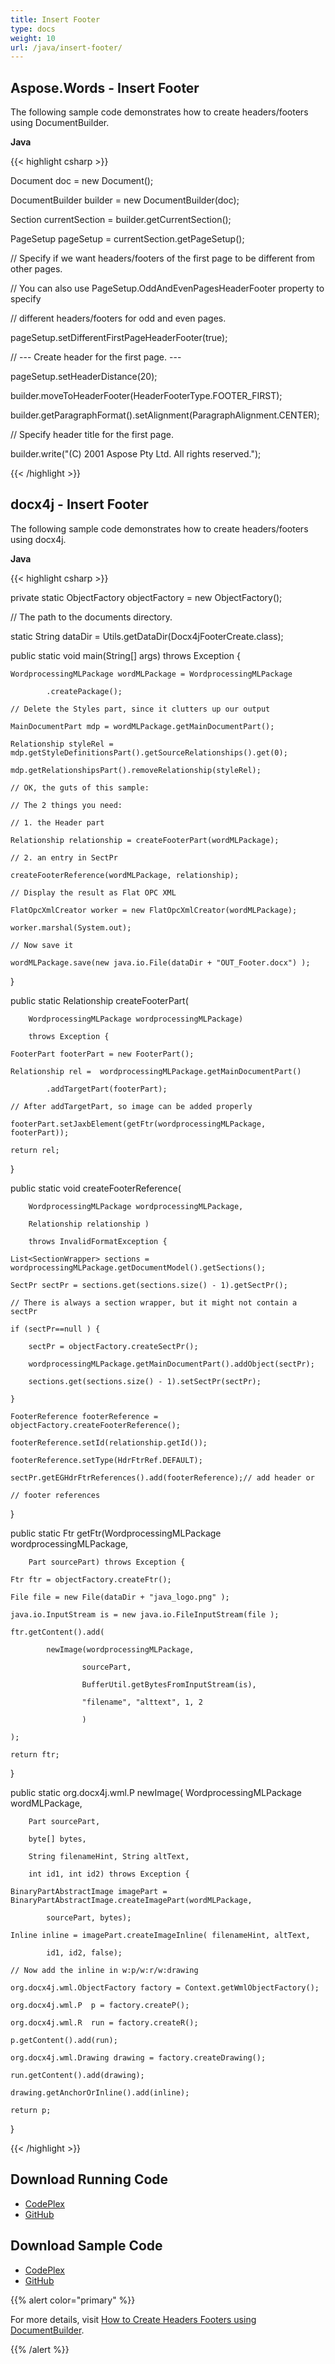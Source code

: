 ```yaml
---
title: Insert Footer
type: docs
weight: 10
url: /java/insert-footer/
---
```


## **Aspose.Words - Insert Footer**
The following sample code demonstrates how to create headers/footers using DocumentBuilder.

**Java**

{{< highlight csharp >}}

 Document doc = new Document();

DocumentBuilder builder = new DocumentBuilder(doc);

Section currentSection = builder.getCurrentSection();

PageSetup pageSetup = currentSection.getPageSetup();

// Specify if we want headers/footers of the first page to be different from other pages.

// You can also use PageSetup.OddAndEvenPagesHeaderFooter property to specify

// different headers/footers for odd and even pages.

pageSetup.setDifferentFirstPageHeaderFooter(true);

// --- Create header for the first page. ---

pageSetup.setHeaderDistance(20);

builder.moveToHeaderFooter(HeaderFooterType.FOOTER_FIRST);

builder.getParagraphFormat().setAlignment(ParagraphAlignment.CENTER);

// Specify header title for the first page.

builder.write("(C) 2001 Aspose Pty Ltd. All rights reserved.");


{{< /highlight >}}
## **docx4j - Insert Footer**
The following sample code demonstrates how to create headers/footers using docx4j.

**Java**

{{< highlight csharp >}}

 private static ObjectFactory objectFactory = new ObjectFactory();

// The path to the documents directory.

static String dataDir = Utils.getDataDir(Docx4jFooterCreate.class);

public static void main(String[] args) throws Exception {

	WordprocessingMLPackage wordMLPackage = WordprocessingMLPackage

			.createPackage();

	// Delete the Styles part, since it clutters up our output

	MainDocumentPart mdp = wordMLPackage.getMainDocumentPart();

	Relationship styleRel = mdp.getStyleDefinitionsPart().getSourceRelationships().get(0);

	mdp.getRelationshipsPart().removeRelationship(styleRel);

	// OK, the guts of this sample:

	// The 2 things you need:

	// 1. the Header part

	Relationship relationship = createFooterPart(wordMLPackage);

	// 2. an entry in SectPr

	createFooterReference(wordMLPackage, relationship);

	// Display the result as Flat OPC XML

	FlatOpcXmlCreator worker = new FlatOpcXmlCreator(wordMLPackage);

	worker.marshal(System.out);

	// Now save it

	wordMLPackage.save(new java.io.File(dataDir + "OUT_Footer.docx") );

}

public static Relationship createFooterPart(

		WordprocessingMLPackage wordprocessingMLPackage)

		throws Exception {

	FooterPart footerPart = new FooterPart();

	Relationship rel =  wordprocessingMLPackage.getMainDocumentPart()

			.addTargetPart(footerPart);

	// After addTargetPart, so image can be added properly

	footerPart.setJaxbElement(getFtr(wordprocessingMLPackage, footerPart));

	return rel;

}

public static void createFooterReference(

		WordprocessingMLPackage wordprocessingMLPackage,

		Relationship relationship )

		throws InvalidFormatException {

	List<SectionWrapper> sections = wordprocessingMLPackage.getDocumentModel().getSections();

	SectPr sectPr = sections.get(sections.size() - 1).getSectPr();

	// There is always a section wrapper, but it might not contain a sectPr

	if (sectPr==null ) {

		sectPr = objectFactory.createSectPr();

		wordprocessingMLPackage.getMainDocumentPart().addObject(sectPr);

		sections.get(sections.size() - 1).setSectPr(sectPr);

	}

	FooterReference footerReference = objectFactory.createFooterReference();

	footerReference.setId(relationship.getId());

	footerReference.setType(HdrFtrRef.DEFAULT);

	sectPr.getEGHdrFtrReferences().add(footerReference);// add header or

	// footer references

}

public static Ftr getFtr(WordprocessingMLPackage wordprocessingMLPackage,

		Part sourcePart) throws Exception {

	Ftr ftr = objectFactory.createFtr();

	File file = new File(dataDir + "java_logo.png" );

	java.io.InputStream is = new java.io.FileInputStream(file );

	ftr.getContent().add(

			newImage(wordprocessingMLPackage,

					sourcePart,

					BufferUtil.getBytesFromInputStream(is),

					"filename", "alttext", 1, 2

					)

	);

	return ftr;

}

public static org.docx4j.wml.P newImage( WordprocessingMLPackage wordMLPackage,

		Part sourcePart,

		byte[] bytes,

		String filenameHint, String altText,

		int id1, int id2) throws Exception {

    BinaryPartAbstractImage imagePart = BinaryPartAbstractImage.createImagePart(wordMLPackage,

    		sourcePart, bytes);

    Inline inline = imagePart.createImageInline( filenameHint, altText,

			id1, id2, false);

    // Now add the inline in w:p/w:r/w:drawing

	org.docx4j.wml.ObjectFactory factory = Context.getWmlObjectFactory();

	org.docx4j.wml.P  p = factory.createP();

	org.docx4j.wml.R  run = factory.createR();

	p.getContent().add(run);

	org.docx4j.wml.Drawing drawing = factory.createDrawing();

	run.getContent().add(drawing);

	drawing.getAnchorOrInline().add(inline);

	return p;

}

{{< /highlight >}}
## **Download Running Code**
- [CodePlex](https://aspose-wordsjavadocx4j.codeplex.com/releases/view/618874)
- [GitHub](https://github.com/aspose-words/Aspose.Words-for-Java/releases/tag/Aspose.Words_Java_for_Docx4j-v1.0.0)
## **Download Sample Code**
- [CodePlex](https://aspose-wordsjavadocx4j.codeplex.com/SourceControl/latest#src/main/java/com/aspose/words/examples/featurescomparison/headerfooter/addfooter/)
- [GitHub](https://github.com/aspose-words/Aspose.Words-for-Java/tree/master/Plugins/Aspose.Words-for-Java_for_Docx4j/src/main/java/com/aspose/words/examples/featurescomparison/headerfooter/addfooter)

{{% alert color="primary" %}} 

For more details, visit [How to Create Headers Footers using DocumentBuilder](/words/java/working-with-headers-and-footers/#workingwithheadersandfooters-createheadersfootersusingdocumentbuilder).

{{% /alert %}}
